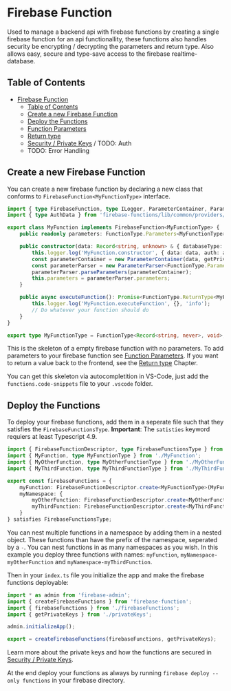 # Firebase Function

Used to manage a backend api with firebase functions by creating a single firebase function for an api functionallity, these functions also handles security be encrypting / decrypting the parameters and return type. Also allows easy, secure and type-save access to the firebase realtime-database.  

## Table of Contents

- [Firebase Function](#firebase-function)
    - [Table of Contents](#table-of-contents)
    - [Create a new Firebase Function](#create-a-new-firebase-function)
    - [Deploy the Functions](#deploy-the-functions)
    - [Function Parameters](#function-parameters)
    - [Return type](#return-type)
    - [Security / Private Keys](#security-private-keys) / TODO: Auth
    - TODO: Error Handling
    
## Create a new Firebase Function

You can create a new firebase function by declaring a new class that conforms to `FirebaseFunction<MyFunctionType>` interface.

```typescript
import { type FirebaseFunction, type ILogger, ParameterContainer, ParameterParser, type FunctionType } from 'firebase-function';
import { type AuthData } from 'firebase-functions/lib/common/providers/tasks';

export class MyFunction implements FirebaseFunction<MyFunctionType> {
    public readonly parameters: FunctionType.Parameters<MyFunctionType> & { databaseType: DatabaseType };

    public constructor(data: Record<string, unknown> & { databaseType: DatabaseType }, auth: AuthData | undefined, private readonly logger: ILogger) {
        this.logger.log('MyFunction.constructor', { data: data, auth: auth }, 'notice');
        const parameterContainer = new ParameterContainer(data, getPrivateKeys, this.logger.nextIndent);
        const parameterParser = new ParameterParser<FunctionType.Parameters<EventEditFunctionType>>({}, this.logger.nextIndent);
        parameterParser.parseParameters(parameterContainer);
        this.parameters = parameterParser.parameters;
    }

    public async executeFunction(): Promise<FunctionType.ReturnType<MyFunctionType>> {
        this.logger.log('MyFunction.executeFunction', {}, 'info');
        // Do whatever your function should do
    }
}

export type MyFunctionType = FunctionType<Record<string, never>, void>;
```

This is the skeleton of a empty firebase function with no parameters. To add parameters to your firebase function see [Function Parameters](#function-parameters). If you want to return a value back to the frontend, see the [Return type](#return-type) Chapter.

You can get this skeleton via autocompletition in VS-Code, just add the `functions.code-snippets` file to your `.vscode` folder.

## Deploy the Functions

To deploy your firebase functions, add them in a seperate file such that they satisfies the `FirebaseFunctionsType`. **Important**: The `satisties` keyword requiers at least Typescript 4.9.

```typescript
import { FirebaseFunctionDescriptor, type FirebaseFunctionsType } from 'firebase-function';
import { MyFunction, type MyFunctionType } from './MyFunction';
import { MyOtherFunction, type MyOtherFunctionType } from './MyOtherFunction';
import { MyThirdFunction, type MyThirdFunctionType } from './MyThirdFunction';

export const firebaseFunctions = {
    myFunction: FirebaseFunctionDescriptor.create<MyFunctionType>(MyFunction),
    myNamespace: {
        myOtherFunction: FirebaseFunctionDescriptor.create<MyOtherFunctionType>(MyOtherFunction),
        myThirdFunction: FirebaseFunctionDescriptor.create<MyThirdFunctionType>(MyThirdFunction)
    }
} satisfies FirebaseFunctionsType;
```

You can nest multiple functions in a namespace by adding them in a nested object. These functions than have the prefix of the namespace, seperated by a `-`. You can nest functions in as many namespaces as you wish. In this example you deploy three functions with names: `myFunction`, `myNamespace-myOtherFunction` and `myNamespace-myThirdFunction`.

Then in your `index.ts` file you initialize the app and make the firebase functions deployable:

```typescript
import * as admin from 'firebase-admin';
import { createFirebaseFunctions } from 'firebase-function';
import { firebaseFunctions } from './firebaseFunctions';
import { getPrivateKeys } from './privateKeys';

admin.initializeApp();

export = createFirebaseFunctions(firebaseFunctions, getPrivateKeys);
```

Learn more about the private keys and how the functions are secured in [Security / Private Keys](#security-private-keys).

At the end deploy your functions as always by running `firebase deploy --only functions` in your firebase directory.
